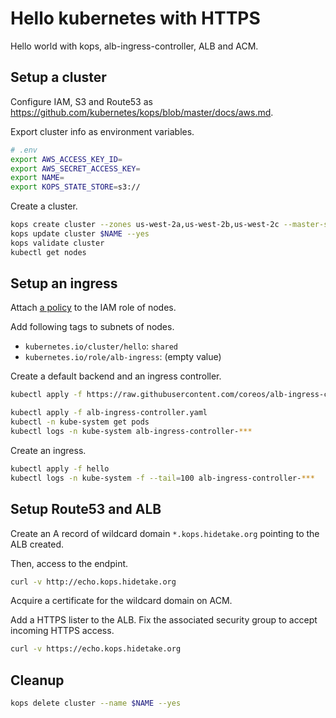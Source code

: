 # Hello kubernetes with HTTPS

Hello world with kops, alb-ingress-controller, ALB and ACM.

## Setup a cluster

Configure IAM, S3 and Route53 as https://github.com/kubernetes/kops/blob/master/docs/aws.md.

Export cluster info as environment variables.

```sh
# .env
export AWS_ACCESS_KEY_ID=
export AWS_SECRET_ACCESS_KEY=
export NAME=
export KOPS_STATE_STORE=s3://
```

Create a cluster.

```sh
kops create cluster --zones us-west-2a,us-west-2b,us-west-2c --master-size t2.medium --node-size t2.micro $NAME
kops update cluster $NAME --yes
kops validate cluster
kubectl get nodes
```

## Setup an ingress

Attach [a policy](https://github.com/coreos/alb-ingress-controller/blob/master/examples/iam-policy.json) to the IAM role of nodes.

Add following tags to subnets of nodes.

- `kubernetes.io/cluster/hello`: `shared`
- `kubernetes.io/role/alb-ingress`: (empty value)

Create a default backend and an ingress controller.

```sh
kubectl apply -f https://raw.githubusercontent.com/coreos/alb-ingress-controller/master/examples/default-backend.yaml

kubectl apply -f alb-ingress-controller.yaml
kubectl -n kube-system get pods
kubectl logs -n kube-system alb-ingress-controller-***
```

Create an ingress.

```sh
kubectl apply -f hello
kubectl logs -n kube-system -f --tail=100 alb-ingress-controller-***
```

## Setup Route53 and ALB

Create an A record of wildcard domain `*.kops.hidetake.org` pointing to the ALB created.

Then, access to the endpint.

```sh
curl -v http://echo.kops.hidetake.org
```

Acquire a certificate for the wildcard domain on ACM.

Add a HTTPS lister to the ALB. Fix the associated security group to accept incoming HTTPS access.

```sh
curl -v https://echo.kops.hidetake.org
```


## Cleanup

```sh
kops delete cluster --name $NAME --yes
```
